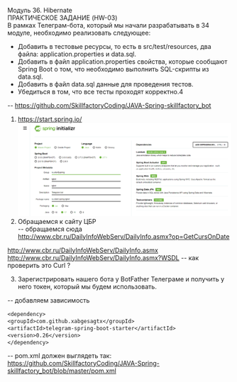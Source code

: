 Модуль 36. Hibernate  
ПРАКТИЧЕСКОЕ ЗАДАНИЕ (HW-03)  
В рамках Телеграм-бота, который мы начали разрабатывать в 34 модуле, необходимо реализовать следующее:

- Добавить в тестовые ресурсы, то есть в src/test/resources, два файла: application.properties и data.sql.
- Добавить в файл application.properties свойства, которые сообщают Spring Boot о том, что необходимо выполнить SQL-скрипты из data.sql.
- Добавить в файл data.sql данные для проведения тестов.
- Убедиться в том, что все тесты проходят корректно.4

-- https://github.com/SkillfactoryCoding/JAVA-Spring-skillfactory_bot  
1. https://start.spring.io/
![img.png](img.png)  
2. Обращаемся к сайту ЦБР  
-- обращаемся сюда
http://www.cbr.ru/DailyInfoWebServ/DailyInfo.asmx?op=GetCursOnDate

http://www.cbr.ru/DailyInfoWebServ/DailyInfo.asmx
http://www.cbr.ru/DailyInfoWebServ/DailyInfo.asmx?WSDL
-- как проверить это Curl ?

3. Зарегистрировать нашего бота у BotFather Телеграме и получить у него токен, который мы будем использовать.  

-- добавляем зависимость
```
<dependency>
<groupId>com.github.xabgesagtx</groupId>
<artifactId>telegram-spring-boot-starter</artifactId>
<version>0.26</version>
</dependency>
```
-- pom.xml должен выглядеть так:
https://github.com/SkillfactoryCoding/JAVA-Spring-skillfactory_bot/blob/master/pom.xml